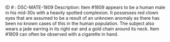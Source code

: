 ID # : DSC-MATE-1809
Description: Item #1809 appears to be a human male in his mid-30s with a heavily spotted complexion. It possesses red clown eyes that are assumed to be a result of an unknown anomaly as there has been no known cases of this in the human population. The subject also wears a jade earring in its right ear and a gold chain around its neck. Item #1809 can often be observed with a cigarette in hand.